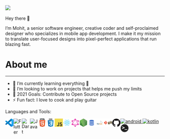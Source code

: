 <img src="https://user-images.githubusercontent.com/92330080/141234014-afd436db-a6ae-433d-bd96-caa95e25bb84.png">


Hey there 👋


I’m Mohit, a senior software engineer, creative coder and self-proclaimed designer who specializes in mobile app development. I make it my mission to translate user-focused designs into pixel-perfect applications that run blazing fast.

# About me

------------------------------------------------------

- 🌱 I’m currently learning everything 🤣
- 👯 I’m looking to work on projects that helps me push my limits
- 🥅 2021 Goals: Contribute to Open Source projects
- ⚡ Fun fact: I love to cook and play guitar

Languages and Tools:

<p dir="auto"><a href=#" rel="nofollow"><img align="left" alt="Visual Studio Code" width="26px" src="https://raw.githubusercontent.com/github/explore/80688e429a7d4ef2fca1e82350fe8e3517d3494d/topics/visual-studio-code/visual-studio-code.png" style="max-width: 100%;"></a>
<a href="#" rel="nofollow"><img align="left" alt="Flutter" width="26px" src="https://cdn.jsdelivr.net/gh/devicons/devicon/icons/flutter/flutter-original.svg" style="max-width: 100%;"></a>
<a href="#" rel="nofollow"><img align="left" alt="Dart" width="26px" src=""https://cdn.jsdelivr.net/gh/devicons/devicon/icons/dart/dart-plain-wordmark.svg" style="max-width: 100%;"></a>
<a href="#" rel="nofollow"><img align="left" alt="Java" width="26px" src="https://cdn.jsdelivr.net/gh/devicons/devicon/icons/java/java-plain-wordmark.svg" style="max-width: 100%;"></a>
<a href="https://developer.android.com" rel="nofollow"> <img src="https://cdn.jsdelivr.net/gh/devicons/devicon/icons/android/android-original.svg" alt="android" width="26" height="26" style="max-width: 100%;"> </a><a href="https://kotlinlang.org" rel="nofollow"> <img src="https://camo.githubusercontent.com/76ae44a94388e048be2d8f5730d221c844f291162e6c5cdd632b1623a1b859f8/68747470733a2f2f7777772e766563746f726c6f676f2e7a6f6e652f6c6f676f732f6b6f746c696e6c616e672f6b6f746c696e6c616e672d69636f6e2e737667" alt="kotlin" width="26" height="26" data-canonical-src="https://www.vectorlogo.zone/logos/kotlinlang/kotlinlang-icon.svg" style="max-width: 100%;"> </a>
<a href="#" rel="nofollow"><img align="left" alt="HTML5" width="26px" src="https://raw.githubusercontent.com/github/explore/80688e429a7d4ef2fca1e82350fe8e3517d3494d/topics/html/html.png" style="max-width: 100%;"></a>
<a href="#" rel="nofollow"><img align="left" alt="CSS3" width="26px" src="https://raw.githubusercontent.com/github/explore/80688e429a7d4ef2fca1e82350fe8e3517d3494d/topics/css/css.png" style="max-width: 100%;"></a>
<a href="#" rel="nofollow"><img align="left" alt="JavaScript" width="26px" src="https://raw.githubusercontent.com/github/explore/80688e429a7d4ef2fca1e82350fe8e3517d3494d/topics/javascript/javascript.png" style="max-width: 100%;"></a>
<a href="#" rel="nofollow"><img align="left" alt="React" width="26px" src="https://raw.githubusercontent.com/github/explore/80688e429a7d4ef2fca1e82350fe8e3517d3494d/topics/react/react.png" style="max-width: 100%;"></a>
<a href="#" rel="nofollow"><img align="left" alt="GraphQL" width="26px" src="https://raw.githubusercontent.com/github/explore/80688e429a7d4ef2fca1e82350fe8e3517d3494d/topics/graphql/graphql.png" style="max-width: 100%;"></a>
<a href="#" rel="nofollow"><img align="left" alt="Node.js" width="26px" src="https://raw.githubusercontent.com/github/explore/80688e429a7d4ef2fca1e82350fe8e3517d3494d/topics/nodejs/nodejs.png" style="max-width: 100%;"></a>
<a href="#" rel="nofollow"><img align="left" alt="SQL" width="26px" src="https://raw.githubusercontent.com/github/explore/80688e429a7d4ef2fca1e82350fe8e3517d3494d/topics/sql/sql.png" style="max-width: 100%;"></a>
<a href="#" rel="nofollow"><img align="left" alt="MySQL" width="26px" src="https://raw.githubusercontent.com/github/explore/80688e429a7d4ef2fca1e82350fe8e3517d3494d/topics/mysql/mysql.png" style="max-width: 100%;"></a>
<a href="#" rel="nofollow"><img align="left" alt="Git" width="26px" src="https://raw.githubusercontent.com/github/explore/80688e429a7d4ef2fca1e82350fe8e3517d3494d/topics/git/git.png" style="max-width: 100%;"></a>
<a href="#" rel="nofollow"><img align="left" alt="GitHub" width="26px" src="https://raw.githubusercontent.com/github/explore/78df643247d429f6cc873026c0622819ad797942/topics/github/github.png" style="max-width: 100%;"></a>
<a href="#" rel="nofollow"><img align="left" alt="Terminal" width="26px" src="https://raw.githubusercontent.com/github/explore/80688e429a7d4ef2fca1e82350fe8e3517d3494d/topics/terminal/terminal.png" style="max-width: 100%;"></a></p>

